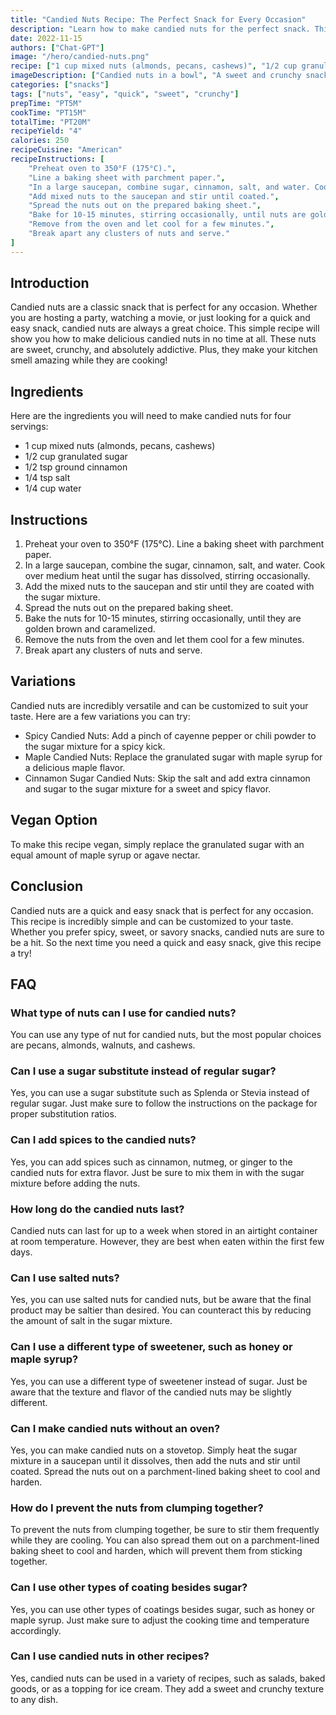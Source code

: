 ```yaml
---
title: "Candied Nuts Recipe: The Perfect Snack for Every Occasion"
description: "Learn how to make candied nuts for the perfect snack. This quick and easy recipe is perfect for any occasion."
date: 2022-11-15
authors: ["Chat-GPT"]
image: "/hero/candied-nuts.png"
recipe: ["1 cup mixed nuts (almonds, pecans, cashews)", "1/2 cup granulated sugar", "1/2 tsp ground cinnamon", "1/4 tsp salt", "1/4 cup water"]
imageDescription: ["Candied nuts in a bowl", "A sweet and crunchy snack", "Perfect for any occasion", "Quick and easy recipe"]
categories: ["snacks"]
tags: ["nuts", "easy", "quick", "sweet", "crunchy"]
prepTime: "PT5M"
cookTime: "PT15M"
totalTime: "PT20M"
recipeYield: "4"
calories: 250
recipeCuisine: "American"
recipeInstructions: [
    "Preheat oven to 350°F (175°C).",
    "Line a baking sheet with parchment paper.",
    "In a large saucepan, combine sugar, cinnamon, salt, and water. Cook over medium heat until sugar has dissolved, stirring occasionally.",
    "Add mixed nuts to the saucepan and stir until coated.",
    "Spread the nuts out on the prepared baking sheet.",
    "Bake for 10-15 minutes, stirring occasionally, until nuts are golden brown and caramelized.",
    "Remove from the oven and let cool for a few minutes.",
    "Break apart any clusters of nuts and serve."
]
---
```


## Introduction

Candied nuts are a classic snack that is perfect for any occasion. Whether you are hosting a party, watching a movie, or just looking for a quick and easy snack, candied nuts are always a great choice. This simple recipe will show you how to make delicious candied nuts in no time at all. These nuts are sweet, crunchy, and absolutely addictive. Plus, they make your kitchen smell amazing while they are cooking!

## Ingredients

Here are the ingredients you will need to make candied nuts for four servings:

- 1 cup mixed nuts (almonds, pecans, cashews)
- 1/2 cup granulated sugar
- 1/2 tsp ground cinnamon
- 1/4 tsp salt
- 1/4 cup water

## Instructions

1. Preheat your oven to 350°F (175°C). Line a baking sheet with parchment paper.
2. In a large saucepan, combine the sugar, cinnamon, salt, and water. Cook over medium heat until the sugar has dissolved, stirring occasionally.
3. Add the mixed nuts to the saucepan and stir until they are coated with the sugar mixture.
4. Spread the nuts out on the prepared baking sheet.
5. Bake the nuts for 10-15 minutes, stirring occasionally, until they are golden brown and caramelized.
6. Remove the nuts from the oven and let them cool for a few minutes.
7. Break apart any clusters of nuts and serve.

## Variations

Candied nuts are incredibly versatile and can be customized to suit your taste. Here are a few variations you can try:

- Spicy Candied Nuts: Add a pinch of cayenne pepper or chili powder to the sugar mixture for a spicy kick.
- Maple Candied Nuts: Replace the granulated sugar with maple syrup for a delicious maple flavor.
- Cinnamon Sugar Candied Nuts: Skip the salt and add extra cinnamon and sugar to the sugar mixture for a sweet and spicy flavor.

## Vegan Option

To make this recipe vegan, simply replace the granulated sugar with an equal amount of maple syrup or agave nectar.

## Conclusion

Candied nuts are a quick and easy snack that is perfect for any occasion. This recipe is incredibly simple and can be customized to your taste. Whether you prefer spicy, sweet, or savory snacks, candied nuts are sure to be a hit. So the next time you need a quick and easy snack, give this recipe a try!

## FAQ

### What type of nuts can I use for candied nuts?

You can use any type of nut for candied nuts, but the most popular choices are pecans, almonds, walnuts, and cashews.

### Can I use a sugar substitute instead of regular sugar?

Yes, you can use a sugar substitute such as Splenda or Stevia instead of regular sugar. Just make sure to follow the instructions on the package for proper substitution ratios.

### Can I add spices to the candied nuts?

Yes, you can add spices such as cinnamon, nutmeg, or ginger to the candied nuts for extra flavor. Just be sure to mix them in with the sugar mixture before adding the nuts.

### How long do the candied nuts last?

Candied nuts can last for up to a week when stored in an airtight container at room temperature. However, they are best when eaten within the first few days.

### Can I use salted nuts?

Yes, you can use salted nuts for candied nuts, but be aware that the final product may be saltier than desired. You can counteract this by reducing the amount of salt in the sugar mixture.

### Can I use a different type of sweetener, such as honey or maple syrup?

Yes, you can use a different type of sweetener instead of sugar. Just be aware that the texture and flavor of the candied nuts may be slightly different.

### Can I make candied nuts without an oven?

Yes, you can make candied nuts on a stovetop. Simply heat the sugar mixture in a saucepan until it dissolves, then add the nuts and stir until coated. Spread the nuts out on a parchment-lined baking sheet to cool and harden.

### How do I prevent the nuts from clumping together?

To prevent the nuts from clumping together, be sure to stir them frequently while they are cooling. You can also spread them out on a parchment-lined baking sheet to cool and harden, which will prevent them from sticking together.

### Can I use other types of coating besides sugar?

Yes, you can use other types of coatings besides sugar, such as honey or maple syrup. Just make sure to adjust the cooking time and temperature accordingly.

### Can I use candied nuts in other recipes?

Yes, candied nuts can be used in a variety of recipes, such as salads, baked goods, or as a topping for ice cream. They add a sweet and crunchy texture to any dish.